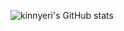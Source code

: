 <!-- ### Hi there 👋 -->

<!--
**kinnyeri/kinnyeri** is a ✨ _special_ ✨ repository because its `README.md` (this file) appears on your GitHub profile.

Here are some ideas to get you started:

- 🔭 I’m currently working on ...
- 🌱 I’m currently learning ...
- 👯 I’m looking to collaborate on ...
- 🤔 I’m looking for help with ...
- 💬 Ask me about ...
- 📫 How to reach me: ...
- 😄 Pronouns: ...
- ⚡ Fun fact: ...
-->

![kinnyeri's GitHub stats](https://github-readme-stats.vercel.app/api?username=kinnyeri&show_icons=true&theme=apprentice)

<!-- ![kinnyeri's GitHub stats](https://github-readme-stats.vercel.app/api?username=kinnyeri&show_icons=true&bg_color=154228&title_color=ffffff&text_color=ffffff&icon_color=ffffff) -->
